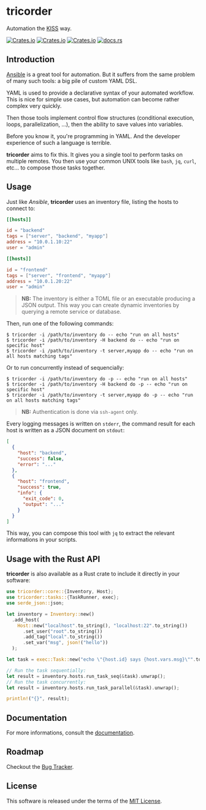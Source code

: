 # tricorder

Automation the [KISS](https://en.wikipedia.org/wiki/KISS_principle) way.

[![Crates.io](https://img.shields.io/crates/v/tricorder?style=flat-square)](https://crates.io/crates/tricorder)
[![Crates.io](https://img.shields.io/crates/l/tricorder?style=flat-square)](https://crates.io/crates/tricorder)
[![Crates.io](https://img.shields.io/crates/d/tricorder?style=flat-square)](https://crates.io/crates/tricorder)
[![docs.rs](https://img.shields.io/docsrs/tricorder?style=flat-square)](https://docs.rs/tricorder)

## Introduction

[Ansible](https://ansible.com) is a great tool for automation. But it suffers
from the same problem of many such tools: a big pile of custom YAML DSL.

YAML is used to provide a declarative syntax of your automated workflow. This is
nice for simple use cases, but automation can become rather complex very
quickly.

Then those tools implement control flow structures (conditional execution,
loops, parallelization, ...), then the ability to save values into variables.

Before you know it, you're programming in YAML. And the developer experience of
such a language is terrible.

**tricorder** aims to fix this. It gives you a single tool to perform tasks on
multiple remotes. You then use your common UNIX tools like `bash`, `jq`, `curl`,
etc... to compose those tasks together.

## Usage

Just like *Ansible*, **tricorder** uses an inventory file, listing the hosts
to connect to:

```toml
[[hosts]]

id = "backend"
tags = ["server", "backend", "myapp"]
address = "10.0.1.10:22"
user = "admin"

[[hosts]]

id = "frontend"
tags = ["server", "frontend", "myapp"]
address = "10.0.1.20:22"
user = "admin"
```

> **NB:** The inventory is either a TOML file or an executable producing a JSON
> output. This way you can create dynamic inventories by querying a remote
> service or database.

Then, run one of the following commands:

```
$ tricorder -i /path/to/inventory do -- echo "run on all hosts"
$ tricorder -i /path/to/inventory -H backend do -- echo "run on specific host"
$ tricorder -i /path/to/inventory -t server,myapp do -- echo "run on all hosts matching tags"
```

Or to run concurrently instead of sequencially:

```
$ tricorder -i /path/to/inventory do -p -- echo "run on all hosts"
$ tricorder -i /path/to/inventory -H backend do -p -- echo "run on specific host"
$ tricorder -i /path/to/inventory -t server,myapp do -p -- echo "run on all hosts matching tags"
```

> **NB:** Authentication is done via `ssh-agent` only.

Every logging messages is written on `stderr`, the command result for each host
is written as a JSON document on `stdout`:

```json
[
  {
    "host": "backend",
    "success": false,
    "error": "..."
  },
  {
    "host": "frontend",
    "success": true,
    "info": {
      "exit_code": 0,
      "output": "..."
    }
  }
]
```

This way, you can compose this tool with `jq` to extract the relevant informations
in your scripts.

## Usage with the Rust API

**tricorder** is also available as a Rust crate to include it directly in your
software:

```rust
use tricorder::core::{Inventory, Host};
use tricorder::tasks::{TaskRunner, exec};
use serde_json::json;

let inventory = Inventory::new()
  .add_host(
    Host::new("localhost".to_string(), "localhost:22".to_string())
      .set_user("root".to_string())
      .add_tag("local".to_string())
      .set_var("msg", json!("hello"))
  );

let task = exec::Task::new("echo \"{host.id} says {host.vars.msg}\"".to_string());

// Run the task sequentially:
let result = inventory.hosts.run_task_seq(&task).unwrap();
// Run the task concurrently:
let result = inventory.hosts.run_task_parallel(&task).unwrap();

println!("{}", result);
```

## Documentation

For more informations, consult the [documentation](https://docs.rs/tricorder).

## Roadmap

Checkout the [Bug Tracker](https://github.com/linkdd/tricorder/milestones).

## License

This software is released under the terms of the [MIT License](./LICENSE.txt).
